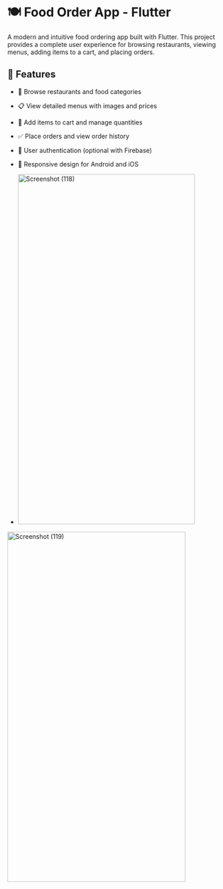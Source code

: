 # 🍽️ Food Order App - Flutter

A modern and intuitive food ordering app built with Flutter. This project provides a complete user experience for browsing restaurants, viewing menus, adding items to a cart, and placing orders.

## 🚀 Features

- 🏪 Browse restaurants and food categories  
- 📋 View detailed menus with images and prices  
- 🛒 Add items to cart and manage quantities  
- ✅ Place orders and view order history  
- 🔐 User authentication (optional with Firebase)  
- 📱 Responsive design for Android and iOS

- <img width="398" height="787" alt="Screenshot (118)" src="https://github.com/user-attachments/assets/7a874ec8-6a2a-4d2b-9fd1-2dafa578bbe2" />
<img width="401" height="787" alt="Screenshot (119)" src="https://github.com/user-attachments/assets/d416c168-6d04-46ec-8b99-3dd7dcf63e07" />
